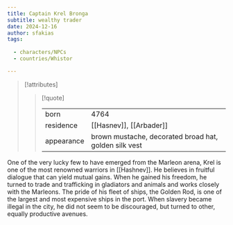 ```yaml
---
title: Captain Krel Bronga
subtitle: wealthy trader
date: 2024-12-16
author: sfakias
tags:
  
  - characters/NPCs
  - countries/Whistor

---
```

> [!attributes]
> 
> > [!quote]
> >
> > | | |
> > | --- | --- |
> > | born | 4764 |
> > | residence | [[Hasnev]], [[Arbader]] |
> > | appearance | brown mustache, decorated broad hat, golden silk vest |

One of the very lucky few to have emerged from the Marleon arena, Krel is one of the most renowned warriors in [[Hashnev]]. He believes in fruitful dialogue that can yield mutual gains. When he gained his freedom, he turned to trade and trafficking in gladiators and animals and works closely with the Marleons. The pride of his fleet of ships, the Golden Rod, is one of the largest and most expensive ships in the port. When slavery became illegal in the city, he did not seem to be discouraged, but turned to other, equally productive avenues.
